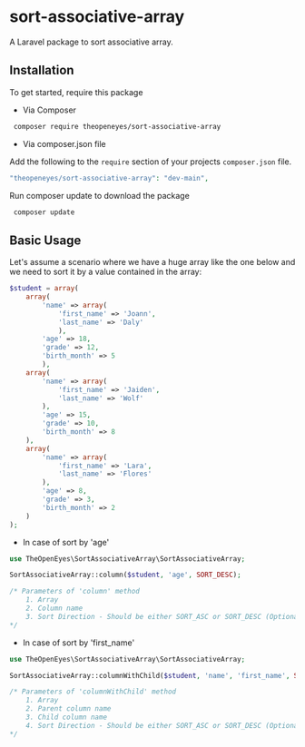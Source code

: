 # sort-associative-array
 A Laravel package to sort associative array.
 
## Installation

To get started, require this package

- Via Composer

``` bash
 composer require theopeneyes/sort-associative-array
```

- Via composer.json file

Add the following to the `require` section of your projects `composer.json` file.
``` php
"theopeneyes/sort-associative-array": "dev-main",
```

Run composer update to download the package

``` bash
 composer update
```

## Basic Usage

Let's assume a scenario where we have a huge array like the one below and we need to sort it by a value contained in the array:

```php
$student = array(
	array(
		'name' => array(
			'first_name' => 'Joann',
			'last_name' => 'Daly'
        	),
		'age' => 18, 
		'grade' => 12, 
		'birth_month' => 5
    	),
	array(
		'name' => array(
			'first_name' => 'Jaiden',
			'last_name' => 'Wolf'
		),
		'age' => 15, 
		'grade' => 10, 
		'birth_month' => 8
	),
	array(
		'name' => array(
			'first_name' => 'Lara',
			'last_name' => 'Flores'
		),
		'age' => 8, 
		'grade' => 3, 
		'birth_month' => 2
	)
);
```

- In case of sort by 'age'

```php
use TheOpenEyes\SortAssociativeArray\SortAssociativeArray;

SortAssociativeArray::column($student, 'age', SORT_DESC);

/* Parameters of 'column' method
    1. Array
    2. Column name
    3. Sort Direction - Should be either SORT_ASC or SORT_DESC (Optional, Default is SORT_ASC)
*/
```

- In case of sort by 'first_name'

```php
use TheOpenEyes\SortAssociativeArray\SortAssociativeArray;

SortAssociativeArray::columnWithChild($student, 'name', 'first_name', SORT_DESC);

/* Parameters of 'columnWithChild' method
    1. Array
    2. Parent column name
    3. Child column name
    4. Sort Direction - Should be either SORT_ASC or SORT_DESC (Optional, Default is SORT_ASC)
*/
```
